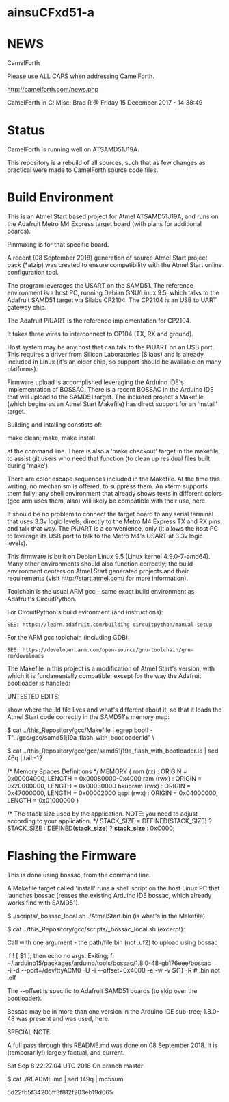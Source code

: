 # ainsuCFxd51-a

# NEWS

CamelForth

  Please use ALL CAPS when addressing CamelForth.

http://camelforth.com/news.php

CamelForth in C!
Misc: Brad R @ Friday 15 December 2017 - 14:38:49

# Status

CamelForth is running well on ATSAMD51J19A.

This repository is a rebuild of all sources, such that as
few changes as practical were made to CamelForth source
code files.

# Build Environment

This is an Atmel Start based project for Atmel ATSAMD51J19A,
and runs on the Adafruit Metro M4 Express target board (with
plans for additional boards).

Pinmuxing is for that specific board.

A recent (08 September 2018) generation of source Atmel Start
project pack (*atzip) was created to ensure compatibility with
the Atmel Start online configuration tool.

The program leverages the USART on the SAMD51.  The reference
environment is a host PC, running Debian GNU/Linux 9.5, which
talks to the Adafruit SAMD51 target via Silabs CP2104.  The
CP2104 is an USB to UART gateway chip.

The Adafruit PiUART is the reference implementation for CP2104.

It takes three wires to interconnect to CP104 (TX, RX and ground).

Host system may be any host that can talk to the PiUART on an USB
port.  This requires a driver from Silicon Laboratories (Silabs)
and is already included in Linux (it's an older chip, so support
should be available on many platforms).

Firmware upload is accomplished leveraging the Arduino IDE's
implementation of BOSSAC.  There is a recent BOSSAC in the
Arduino IDE that will upload to the SAMD51 target.  The included
project's Makefile (which begins as an Atmel Start Makefile)
has direct support for an 'install' target.

Building and intalling constists of:

   make clean; make; make install

at the command line.  There is also a 'make checkout' target
in the makefile, to assist git users who need that function
(to clean up residual files built during 'make').

There are color escape sequences included in the Makefile.  At
the time this writing, no mechanism is offered, to suppress them.
An xterm supports them fully; any shell environment that already
shows texts in different colors (gcc arm uses them, also) will
likely be compatible with their use, here.

It should be no problem to connect the target board to any serial
terminal that uses 3.3v logic levels, directly to the Metro M4
Express TX and RX pins, and talk that way.  The PiUART is a
convenience, only (it allows the host PC to leverage its USB port
to talk to the Metro M4's USART at 3.3v logic levels).

This firmware is built on Debian Linux 9.5 (Linux kernel 4.9.0-7-amd64).
Many other environments should also function correctly; the build
environment centers on Atmel Start generated projects and their
requirements (visit http://start.atmel.com/ for more information).

Toolchain is the usual ARM gcc - same exact build environment as
Adafruit's CircuitPython.

For CircuitPython's build evironment (and instructions):

    SEE: https://learn.adafruit.com/building-circuitpython/manual-setup

For the ARM gcc toolchain (including GDB):

    SEE: https://developer.arm.com/open-source/gnu-toolchain/gnu-rm/downloads

The Makefile in this project is a modification of Atmel Start's
version, with which it is fundamentally compatible; except for the
way the Adafruit bootloader is handled:

UNTESTED EDITS:

show where the .ld file lives and what's different about it, so that
it loads the Atmel Start code correctly in the SAMD51's memory map:

  $ cat ../this_Repository/gcc/Makefile | egrep bootl
-T"../gcc/gcc/samd51j19a_flash_with_bootloader.ld" \

 $ cat ../this_Repository/gcc/gcc/samd51j19a_flash_with_bootloader.ld | sed 46q | tail -12

/* Memory Spaces Definitions */
MEMORY
{
  rom      (rx)  : ORIGIN = 0x00004000, LENGTH = 0x00080000-0x4000
  ram      (rwx) : ORIGIN = 0x20000000, LENGTH = 0x00030000
  bkupram  (rwx) : ORIGIN = 0x47000000, LENGTH = 0x00002000
  qspi     (rwx) : ORIGIN = 0x04000000, LENGTH = 0x01000000
}

/* The stack size used by the application. NOTE: you need to adjust according to your application. */
STACK_SIZE = DEFINED(STACK_SIZE) ? STACK_SIZE : DEFINED(__stack_size__) ? __stack_size__ : 0xC000;

# Flashing the Firmware

This is done using bossac, from the command line.

A Makefile target called 'install' runs a shell script on 
the host Linux PC that launches bossac (reuses the existing
Arduino IDE bossac, which already works fine with SAMD51).

 $ ./scripts/_bossac_local.sh ./AtmelStart.bin (is what's in the Makefile)

 $ cat ../this_Repository/gcc/scripts/_bossac_local.sh  (excerpt):

Call with one argument - the path/file.bin (not .uf2) to upload using bossac

if ! [ $1 ]; then
   echo no args.  Exiting; fi
   ~/.arduino15/packages/arduino/tools/bossac/1.8.0-48-gb176eee/bossac \
    -i -d --port=/dev/ttyACM0 -U -i --offset=0x4000 -e -w -v ${1} -R  # .bin not .elf

The  --offset is specific to Adafruit SAMD51 boards (to skip
over the bootloader).

Bossac may be in more than one version in the Arduino IDE
sub-tree; 1.8.0-48 was present and was used, here.

SPECIAL NOTE:

A full pass through this README.md was done on 08 September 2018.
It is (temporarily!) largely factual, and current.

Sat Sep  8 22:27:04 UTC 2018
On branch master

 $ cat ./README.md | sed 149q | md5sum

5d22fb5f34205ff3f812f203eb19d065
